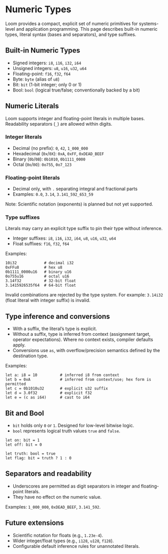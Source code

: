 # Numeric Types

Loom provides a compact, explicit set of numeric primitives for systems-level and application programming. This page describes built-in numeric types, literal syntax (bases and separators), and type suffixes.

## Built-in Numeric Types

- Signed integers: `i8`, `i16`, `i32`, `i64`
- Unsigned integers: `u8`, `u16`, `u32`, `u64`
- Floating-point: `f16`, `f32`, `f64`
- Byte: `byte` (alias of `u8`)
- Bit: `bit` (1-bit integer; only 0 or 1)
- Bool: `bool` (logical true/false; conventionally backed by a bit)

## Numeric Literals

Loom supports integer and floating-point literals in multiple bases. Readability separators (`_`) are allowed within digits.

### Integer literals

- Decimal (no prefix): `0`, `42`, `1_000_000`
- Hexadecimal (`0x`/`0X`): `0xA`, `0xFF`, `0xDEAD_BEEF`
- Binary (`0b`/`0B`): `0b1010`, `0b1111_0000`
- Octal (`0o`/`0O`): `0o755`, `0o7_123`

### Floating-point literals

- Decimal only, with `.` separating integral and fractional parts
- Examples: `0.0`, `3.14`, `3.141_592_653_59`

Note: Scientific notation (exponents) is planned but not yet supported.

### Type suffixes

Literals may carry an explicit type suffix to pin their type without inference.

- Integer suffixes: `i8`, `i16`, `i32`, `i64`, `u8`, `u16`, `u32`, `u64`
- Float suffixes: `f16`, `f32`, `f64`

Examples:

```
10i32            # decimal i32
0xFFu8           # hex u8
0b1111_0000u16   # binary u16
0o755u16         # octal u16
3.14f32          # 32-bit float
3.1415926535f64  # 64-bit float
```

Invalid combinations are rejected by the type system. For example: `3.14i32` (float literal with integer suffix) is invalid.

## Type inference and conversions

- With a suffix, the literal’s type is explicit.
- Without a suffix, type is inferred from context (assignment target, operator expectations). Where no context exists, compiler defaults apply.
- Conversions use `as`, with overflow/precision semantics defined by the destination type.

Examples:

```
let a: i8 = 10          # inferred i8 from context
let b = 0xA             # inferred from context/use; hex form is permitted
let c = 0b1010u32       # explicit u32 suffix
let d = 3.0f32          # explicit f32
let e = (c as i64)      # cast to i64
```

## Bit and Bool

- `bit` holds only `0` or `1`. Designed for low-level bitwise logic.
- `bool` represents logical truth values `true` and `false`.

```
let on: bit = 1
let off: bit = 0

let truth: bool = true
let flag: bit = truth ? 1 : 0
```

## Separators and readability

- Underscores are permitted as digit separators in integer and floating-point literals.
- They have no effect on the numeric value.

Examples: `1_000_000`, `0xDEAD_BEEF`, `3.141_592`.

## Future extensions

- Scientific notation for floats (e.g., `1.23e-4`).
- Wider integer/float types (e.g., `i128`, `u128`, `f128`).
- Configurable default inference rules for unannotated literals.